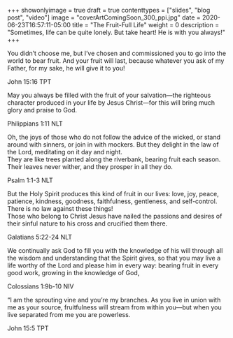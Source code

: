 +++
showonlyimage = true
draft = true
contenttypes = ["slides", "blog post", "video"]
image = "coverArtComingSoon_300_ppi.jpg"
date = 2020-06-23T16:57:11-05:00
title = "The Fruit-Full Life"
weight = 0
description = "Sometimes, life can be quite lonely. But take heart! He is with you always!"
+++



<div class='bible-text'>You didn’t choose me, but I’ve chosen and commissioned you to go into the world to bear fruit. 
And your fruit will last, because whatever you ask of my Father, for my sake, he will give it to you!
<p class='bible-reference'>John 15:16 TPT</p>
</div>

<div class='bible-text'>May you always be filled with the fruit of your salvation—the righteous character produced in your life by Jesus Christ—for this will bring much glory and praise to God.
<p class='bible-reference'>Philippians 1:11 NLT</p>
</div>

<div class='bible-text'>Oh, the joys of those who do not follow the advice of the wicked, or stand around with sinners, or join in with mockers. But they delight in the law of the Lord, meditating on it day and night.<br>
They are like trees planted along the riverbank, bearing fruit each season. Their leaves never wither, and they prosper in all they do.
<p class='bible-reference'>Psalm 1:1-3 NLT</p>
</div>

<div class='bible-text'>But the Holy Spirit produces this kind of fruit in our lives: love, joy, peace, patience, kindness, goodness, faithfulness, gentleness, and self-control. There is no law against these things!<br>
Those who belong to Christ Jesus have nailed the passions and desires of their sinful nature to his cross and crucified them there. 
<p class='bible-reference'>Galatians 5:22-24 NLT</p>
</div>

<div class='bible-text'>We continually ask God to fill you with the knowledge of his will through all the wisdom and understanding that the Spirit gives, so that you may live a life worthy of the Lord and please him in every way: bearing fruit in every good work, growing in the knowledge of God,
<p class='bible-reference'>Colossians 1:9b-10 NIV</p>
</div>

<div class='bible-text'>“I am the sprouting vine and you’re my branches. As you live in union with me as your source, fruitfulness will stream from within you—but when you live separated from me you are powerless.
<p class='bible-reference'>John 15:5 TPT</p>
</div>